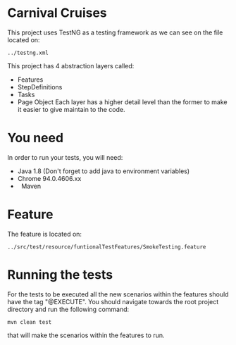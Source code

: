 # Carnival Cruises

This project uses TestNG as a testing framework as we can see on the file located on: 

	../testng.xml


This project has 4 abstraction layers called: 
*	Features
*	StepDefinitions
*	Tasks
*	Page Object
Each layer has a higher detail level than the former to make it easier to give maintain to the code.

# You need
In order to run your tests, you will need:
*	Java 1.8 (Don't forget to add java to environment variables)
*	Chrome 94.0.4606.xx
*   Maven

# Feature 
The feature is located on: 

	../src/test/resource/funtionalTestFeatures/SmokeTesting.feature

# Running the tests
For the tests to be executed all the new scenarios within the features should have the tag "@EXECUTE".
You should navigate towards the root project directory and run the following command:

	mvn clean test

that will make the scenarios within the features to run.


